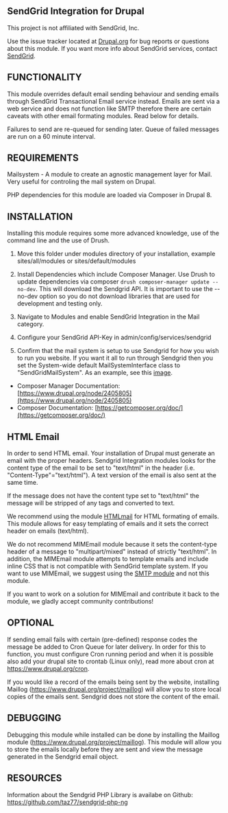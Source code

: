 SendGrid Integration for Drupal
--------------------------------------------------------------------------------
This project is not affiliated with SendGrid, Inc.

Use the issue tracker located at [Drupal.org](https://www.drupal.org/sendgrid_integration)
for bug reports or questions about this module. If you want more info about
SendGrid services, contact [SendGrid](https://sendgrid.com).

FUNCTIONALITY
--------------------------------------------------------------------------------
This module overrides default email sending behaviour and sending emails through
SendGrid Transactional Email service instead. Emails are sent via a web service
and does not function like SMTP therefore there are certain caveats with other
email formating modules. Read below for details.

Failures to send are re-queued for sending later. Queue of failed messages are
run on a 60 minute interval.

REQUIREMENTS
--------------------------------------------------------------------------------
Mailsystem - A module to create an agnostic management layer for Mail. Very
useful for controling the mail system on Drupal.

PHP dependencies for this module are loaded via Composer in Drupal 8.

INSTALLATION
--------------------------------------------------------------------------------
Installing this module requires some more advanced knowledge, use of the command
line and the use of Drush.

1. Move this folder under modules directory of your installation,
   example sites/all/modules or sites/default/modules

2. Install Dependencies which include Composer Manager. Use Drush to update
   dependencies via composer `drush composer-manager update --no-dev`.
   This will download the Sendgrid API. It is important to use the --no-dev option so you
   do not download libraries that are used for development and testing only.

2. Navigate to Modules and enable SendGrid Integration in the Mail category.

3. Configure your SendGrid API-Key in admin/config/services/sendgrid

4. Confirm that the mail system is setup to use Sendgrid for how you wish to run
   you website. If you want it all to run through Sendgrid then you set the
   System-wide default MailSystemInterface class to "SendGridMailSystem". As an
   example, see this [image](https://www.drupal.org/files/issues/sengrid-integration-mailsystem-settings-example.png).

* Composer Manager Documentation: [https://www.drupal.org/node/2405805](https://www.drupal.org/node/2405805)
* Composer Documentation: [https://getcomposer.org/doc/](https://getcomposer.org/doc/)

HTML Email
--------------------------------------------------------------------------------
In order to send HTML email. Your installation of Drupal must generate an email
with the proper headers. Sendgrid Integration modules looks for the content type
of the email to be set to "text/html" in the header (i.e. "Content-Type"="text/html").
A text version of the email is also sent at the same time.

If the message does not have the content type set to "text/html" the message
will be stripped of any tags and converted to text.

We recommend using the module [HTMLmail](https://www.drupal.org/project/htmlmail)
for HTML formating of emails. This module allows for easy templating of emails
and it sets the correct header on emails (text/html).

We do not recommend MIMEmail module because it sets the content-type header of a
message to "multipart/mixed" instead of strictly "text/html". In addition, the
MIMEmail module attempts to template emails and include inline CSS that is not
compatible with SendGrid template system. If you want to use
MIMEmail, we suggest using the [SMTP module](https://www.drupal.org/project/smtp)
and not this module.

If you want to work on a solution for MIMEmail and contribute it back to the
module, we gladly accept community contributions!


OPTIONAL
--------------------------------------------------------------------------------
If sending email fails with certain (pre-defined) response codes the message be
added to Cron Queue for later delivery. In order for this to function, you must
configure Cron running period and when it is possible also add your drupal site
to crontab (Linux only), read more about cron at https://www.drupal.org/cron.

If you would like a record of the emails being sent by the website, installing
Maillog (https://www.drupal.org/project/maillog) will allow you to store local
copies of the emails sent. Sendgrid does not store the content of the email.

DEBUGGING
--------------------------------------------------------------------------------
Debugging this module while installed can be done by installing the Maillog
module (https://www.drupal.org/project/maillog). This module will allow you to
store the emails locally before they are sent and view the message generated
in the Sendgrid email object.

RESOURCES
--------------------------------------------------------------------------------
Information about the Sendgrid PHP Library is availabe on Github:
https://github.com/taz77/sendgrid-php-ng